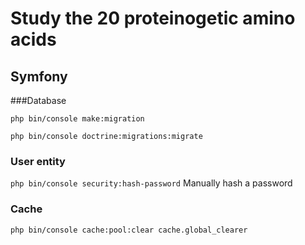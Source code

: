 # Study the 20 proteinogetic amino acids

## Symfony
###Database

`php bin/console make:migration`

`php bin/console doctrine:migrations:migrate`

### User entity
`php bin/console security:hash-password` Manually hash a password

### Cache
`php bin/console cache:pool:clear cache.global_clearer`
